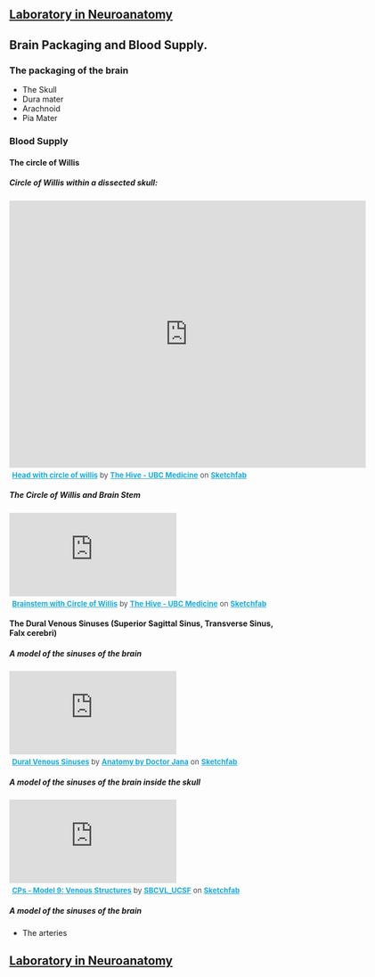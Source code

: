 ## [Laboratory in Neuroanatomy](https://francopestilli.github.io/neuroanatomy-lab/)

## Brain Packaging and Blood Supply.

### The packaging of the brain
  - The Skull 
  - Dura mater
  - Arachnoid
  - Pia Mater

### Blood Supply

#### The circle of Willis

##### Circle of Willis within a dissected skull:
<div class="sketchfab-embed-wrapper">
    <iframe title="Head with circle of willis" width="640" height="480" frameborder="0" allowfullscreen mozallowfullscreen="true" webkitallowfullscreen="true" allow="fullscreen; autoplay; vr" xr-spatial-tracking execution-while-out-of-viewport execution-while-not-rendered web-share src="https://sketchfab.com/models/23e42faad8594cfca2d4e457ab754d16/embed?ui_watermark_link=0&ui_watermark=0">
    </iframe>
   <p style="font-size: 13px; font-weight: normal; margin: 5px; color: #4A4A4A;">
        <a href="https://sketchfab.com/3d-models/head-with-circle-of-willis-23e42faad8594cfca2d4e457ab754d16?utm_medium=embed&utm_campaign=share-popup&utm_content=23e42faad8594cfca2d4e457ab754d16" target="_blank" style="font-weight: bold; color: #1CAAD9;">Head with circle of willis</a>
        by <a href="https://sketchfab.com/ubcmedvid?utm_medium=embed&utm_campaign=share-popup&utm_content=23e42faad8594cfca2d4e457ab754d16" target="_blank" style="font-weight: bold; color: #1CAAD9;">The Hive - UBC Medicine</a>
        on <a href="https://sketchfab.com?utm_medium=embed&utm_campaign=share-popup&utm_content=23e42faad8594cfca2d4e457ab754d16" target="_blank" style="font-weight: bold; color: #1CAAD9;">Sketchfab</a>
    </p>
</div>

##### The Circle of Willis and Brain Stem

<div class="sketchfab-embed-wrapper">
    <iframe title="Brainstem with Circle of Willis" frameborder="0" allowfullscreen mozallowfullscreen="true" webkitallowfullscreen="true" allow="fullscreen; autoplay; vr" xr-spatial-tracking execution-while-out-of-viewport execution-while-not-rendered web-share src="https://sketchfab.com/models/6ae262548bfd459cbfd1ec1e137a1bd6/embed">
    </iframe>
   <p style="font-size: 13px; font-weight: normal; margin: 5px; color: #4A4A4A;">
        <a href="https://sketchfab.com/3d-models/brainstem-with-circle-of-willis-6ae262548bfd459cbfd1ec1e137a1bd6?utm_medium=embed&utm_campaign=share-popup&utm_content=6ae262548bfd459cbfd1ec1e137a1bd6" target="_blank" style="font-weight: bold; color: #1CAAD9;">Brainstem with Circle of Willis</a>
        by <a href="https://sketchfab.com/ubcmedvid?utm_medium=embed&utm_campaign=share-popup&utm_content=6ae262548bfd459cbfd1ec1e137a1bd6" target="_blank" style="font-weight: bold; color: #1CAAD9;">The Hive - UBC Medicine</a>
        on <a href="https://sketchfab.com?utm_medium=embed&utm_campaign=share-popup&utm_content=6ae262548bfd459cbfd1ec1e137a1bd6" target="_blank" style="font-weight: bold; color: #1CAAD9;">Sketchfab</a>
    </p>
</div>


#### The Dural Venous Sinuses (Superior Sagittal Sinus, Transverse Sinus, Falx cerebri)

##### A model of the sinuses of the brain
<div class="sketchfab-embed-wrapper">
    <iframe title="Dural Venous Sinuses" frameborder="0" allowfullscreen mozallowfullscreen="true" webkitallowfullscreen="true" allow="fullscreen; autoplay; vr" xr-spatial-tracking execution-while-out-of-viewport execution-while-not-rendered web-share src="https://sketchfab.com/models/0783c7be690b458ebcad7aaa7a8d765f/embed">
    </iframe>
   <p style="font-size: 13px; font-weight: normal; margin: 5px; color: #4A4A4A;">
        <a href="https://sketchfab.com/3d-models/dural-venous-sinuses-0783c7be690b458ebcad7aaa7a8d765f?utm_medium=embed&utm_campaign=share-popup&utm_content=0783c7be690b458ebcad7aaa7a8d765f" target="_blank" style="font-weight: bold; color: #1CAAD9;">Dural Venous Sinuses</a>
        by <a href="https://sketchfab.com/docjana?utm_medium=embed&utm_campaign=share-popup&utm_content=0783c7be690b458ebcad7aaa7a8d765f" target="_blank" style="font-weight: bold; color: #1CAAD9;">Anatomy by Doctor Jana</a>
        on <a href="https://sketchfab.com?utm_medium=embed&utm_campaign=share-popup&utm_content=0783c7be690b458ebcad7aaa7a8d765f" target="_blank" style="font-weight: bold; color: #1CAAD9;">Sketchfab</a>
    </p>
</div>

##### A model of the sinuses of the brain inside the skull
<div class="sketchfab-embed-wrapper">
    <iframe title="CPs - Model 9: Venous Structures" frameborder="0" allowfullscreen mozallowfullscreen="true" webkitallowfullscreen="true" allow="fullscreen; autoplay; vr" xr-spatial-tracking execution-while-out-of-viewport execution-while-not-rendered web-share src="https://sketchfab.com/models/60b7f2545b6b44ed9b8567bbc9e04c32/embed">
    </iframe>
   <p style="font-size: 13px; font-weight: normal; margin: 5px; color: #4A4A4A;">
        <a href="https://sketchfab.com/3d-models/cps-model-9-venous-structures-60b7f2545b6b44ed9b8567bbc9e04c32?utm_medium=embed&utm_campaign=share-popup&utm_content=60b7f2545b6b44ed9b8567bbc9e04c32" target="_blank" style="font-weight: bold; color: #1CAAD9;">CPs - Model 9: Venous Structures</a>
        by <a href="https://sketchfab.com/SBCVL_UCSF?utm_medium=embed&utm_campaign=share-popup&utm_content=60b7f2545b6b44ed9b8567bbc9e04c32" target="_blank" style="font-weight: bold; color: #1CAAD9;">SBCVL_UCSF</a>
        on <a href="https://sketchfab.com?utm_medium=embed&utm_campaign=share-popup&utm_content=60b7f2545b6b44ed9b8567bbc9e04c32" target="_blank" style="font-weight: bold; color: #1CAAD9;">Sketchfab</a>
    </p>
</div>

##### A model of the sinuses of the brain

  - The arteries


## [Laboratory in Neuroanatomy](https://francopestilli.github.io/neuroanatomy-lab/)
